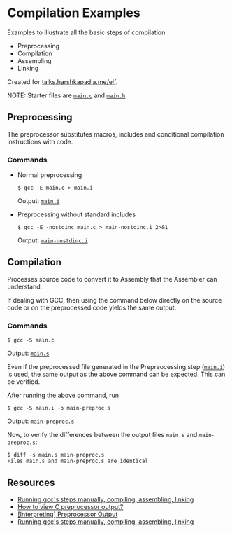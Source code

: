 # Compilation Examples

Examples to illustrate all the basic steps of compilation

-	Preprocessing
-	Compilation
-	Assembling
-	Linking

Created for [talks.harshkapadia.me/elf](https://talks.harshkapadia.me/elf).

NOTE: Starter files are [`main.c`](main.c) and [`main.h`](main.h).

## Preprocessing

The preprocessor substitutes macros, includes and conditional compilation
instructions with code.

### Commands

-	Normal preprocessing

	```shell
	$ gcc -E main.c > main.i
	```

	Output: [`main.i`](main.i)

-	Preprocessing without standard includes

	```shell
	$ gcc -E -nostdinc main.c > main-nostdinc.i 2>&1
	```

	Output: [`main-nostdinc.i`](main-nostdinc.i)

## Compilation

Processes source code to convert it to Assembly that the Assembler can
understand.

If dealing with GCC, then using the command below directly on the source code or
on the preprocessed code yields the same output.

### Commands

```shell
$ gcc -S main.c
```

Output: [`main.s`](main.s)

Even if the preprocessed file generated in the Prepreocessing step
([`main.i`](main.i)) is used, the same output as the above command can be
expected. This can be verified.

After running the above command, run

```shell
$ gcc -S main.i -o main-preproc.s
```

Output: [`main-preproc.s`](main-preproc.s)

Now, to verify the differences between the output files `main.s` and
`main-preproc.s`:

```shell
$ diff -s main.s main-preproc.s
Files main.s and main-preproc.s are identical
```

## Resources

-	[Running gcc's steps manually, compiling, assembling, linking](https://stackoverflow.com/questions/8527743/running-gccs-steps-manually-compiling-assembling-linking)
-	[How to view C preprocessor output?](https://stackoverflow.com/questions/3742822/how-to-view-c-preprocessor-output)
-	[[Interpreting] Preprocessor Output](https://gcc.gnu.org/onlinedocs/cpp/Preprocessor-Output.html)
-	[Running gcc's steps manually, compiling, assembling, linking](https://stackoverflow.com/questions/8527743/running-gccs-steps-manually-compiling-assembling-linking)

